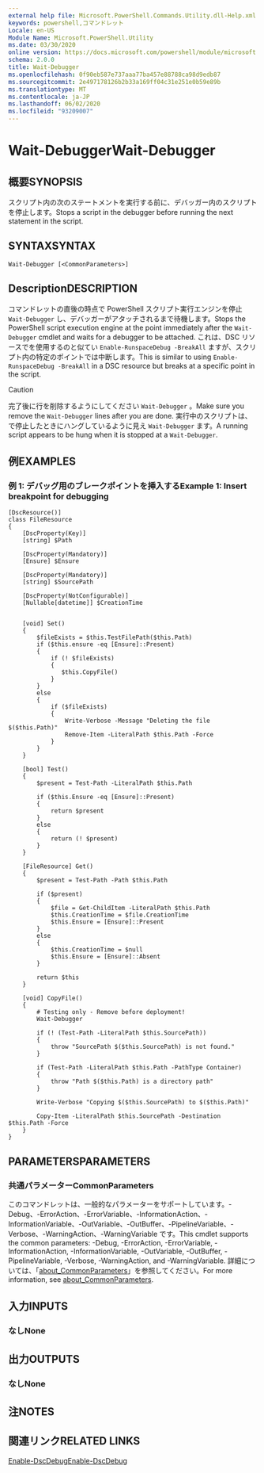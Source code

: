 ```yaml
---
external help file: Microsoft.PowerShell.Commands.Utility.dll-Help.xml
keywords: powershell,コマンドレット
Locale: en-US
Module Name: Microsoft.PowerShell.Utility
ms.date: 03/30/2020
online version: https://docs.microsoft.com/powershell/module/microsoft.powershell.utility/wait-debugger?view=powershell-5.1&WT.mc_id=ps-gethelp
schema: 2.0.0
title: Wait-Debugger
ms.openlocfilehash: 0f90eb587e737aaa77ba457e88788ca98d9edb87
ms.sourcegitcommit: 2e497178126b2b33a169ff04c31e251e0b59e89b
ms.translationtype: MT
ms.contentlocale: ja-JP
ms.lasthandoff: 06/02/2020
ms.locfileid: "93209007"
---
```

# <span data-ttu-id="085c2-103">Wait-Debugger</span><span class="sxs-lookup"><span data-stu-id="085c2-103">Wait-Debugger</span></span>

## <span data-ttu-id="085c2-104">概要</span><span class="sxs-lookup"><span data-stu-id="085c2-104">SYNOPSIS</span></span>
<span data-ttu-id="085c2-105">スクリプト内の次のステートメントを実行する前に、デバッガー内のスクリプトを停止します。</span><span class="sxs-lookup"><span data-stu-id="085c2-105">Stops a script in the debugger before running the next statement in the script.</span></span>

## <span data-ttu-id="085c2-106">SYNTAX</span><span class="sxs-lookup"><span data-stu-id="085c2-106">SYNTAX</span></span>

```
Wait-Debugger [<CommonParameters>]
```

## <span data-ttu-id="085c2-107">Description</span><span class="sxs-lookup"><span data-stu-id="085c2-107">DESCRIPTION</span></span>

<span data-ttu-id="085c2-108">コマンドレットの直後の時点で PowerShell スクリプト実行エンジンを停止 `Wait-Debugger` し、デバッガーがアタッチされるまで待機します。</span><span class="sxs-lookup"><span data-stu-id="085c2-108">Stops the PowerShell script execution engine at the point immediately after the `Wait-Debugger` cmdlet and waits for a debugger to be attached.</span></span> <span data-ttu-id="085c2-109">これは、DSC リソースでを使用するのと似てい `Enable-RunspaceDebug -BreakAll` ますが、スクリプト内の特定のポイントでは中断します。</span><span class="sxs-lookup"><span data-stu-id="085c2-109">This is similar to using `Enable-RunspaceDebug -BreakAll` in a DSC resource but breaks at a specific point in the script.</span></span>

> [!CAUTION]
> <span data-ttu-id="085c2-110">完了後に行を削除するようにしてください `Wait-Debugger` 。</span><span class="sxs-lookup"><span data-stu-id="085c2-110">Make sure you remove the `Wait-Debugger` lines after you are done.</span></span> <span data-ttu-id="085c2-111">実行中のスクリプトは、で停止したときにハングしているように見え `Wait-Debugger` ます。</span><span class="sxs-lookup"><span data-stu-id="085c2-111">A running script appears to be hung when it is stopped at a `Wait-Debugger`.</span></span>

## <span data-ttu-id="085c2-112">例</span><span class="sxs-lookup"><span data-stu-id="085c2-112">EXAMPLES</span></span>

### <span data-ttu-id="085c2-113">例 1: デバッグ用のブレークポイントを挿入する</span><span class="sxs-lookup"><span data-stu-id="085c2-113">Example 1: Insert breakpoint for debugging</span></span>

```
[DscResource()]
class FileResource
{
    [DscProperty(Key)]
    [string] $Path

    [DscProperty(Mandatory)]
    [Ensure] $Ensure

    [DscProperty(Mandatory)]
    [string] $SourcePath

    [DscProperty(NotConfigurable)]
    [Nullable[datetime]] $CreationTime


    [void] Set()
    {
        $fileExists = $this.TestFilePath($this.Path)
        if ($this.ensure -eq [Ensure]::Present)
        {
            if (! $fileExists)
            {
               $this.CopyFile()
            }
        }
        else
        {
            if ($fileExists)
            {
                Write-Verbose -Message "Deleting the file $($this.Path)"
                Remove-Item -LiteralPath $this.Path -Force
            }
        }
    }

    [bool] Test()
    {
        $present = Test-Path -LiteralPath $this.Path

        if ($this.Ensure -eq [Ensure]::Present)
        {
            return $present
        }
        else
        {
            return (! $present)
        }
    }

    [FileResource] Get()
    {
        $present = Test-Path -Path $this.Path

        if ($present)
        {
            $file = Get-ChildItem -LiteralPath $this.Path
            $this.CreationTime = $file.CreationTime
            $this.Ensure = [Ensure]::Present
        }
        else
        {
            $this.CreationTime = $null
            $this.Ensure = [Ensure]::Absent
        }

        return $this
    }

    [void] CopyFile()
    {
        # Testing only - Remove before deployment!
        Wait-Debugger

        if (! (Test-Path -LiteralPath $this.SourcePath))
        {
            throw "SourcePath $($this.SourcePath) is not found."
        }

        if (Test-Path -LiteralPath $this.Path -PathType Container)
        {
            throw "Path $($this.Path) is a directory path"
        }

        Write-Verbose "Copying $($this.SourcePath) to $($this.Path)"

        Copy-Item -LiteralPath $this.SourcePath -Destination $this.Path -Force
    }
}
```

## <span data-ttu-id="085c2-114">PARAMETERS</span><span class="sxs-lookup"><span data-stu-id="085c2-114">PARAMETERS</span></span>

### <span data-ttu-id="085c2-115">共通パラメーター</span><span class="sxs-lookup"><span data-stu-id="085c2-115">CommonParameters</span></span>

<span data-ttu-id="085c2-116">このコマンドレットは、一般的なパラメーターをサポートしています。-Debug、-ErrorAction、-ErrorVariable、-InformationAction、-InformationVariable、-OutVariable、-OutBuffer、-PipelineVariable、-Verbose、-WarningAction、-WarningVariable です。</span><span class="sxs-lookup"><span data-stu-id="085c2-116">This cmdlet supports the common parameters: -Debug, -ErrorAction, -ErrorVariable, -InformationAction, -InformationVariable, -OutVariable, -OutBuffer, -PipelineVariable, -Verbose, -WarningAction, and -WarningVariable.</span></span> <span data-ttu-id="085c2-117">詳細については、「[about_CommonParameters](../Microsoft.PowerShell.Core/About/about_CommonParameters.md)」を参照してください。</span><span class="sxs-lookup"><span data-stu-id="085c2-117">For more information, see [about_CommonParameters](../Microsoft.PowerShell.Core/About/about_CommonParameters.md).</span></span>

## <span data-ttu-id="085c2-118">入力</span><span class="sxs-lookup"><span data-stu-id="085c2-118">INPUTS</span></span>

### <span data-ttu-id="085c2-119">なし</span><span class="sxs-lookup"><span data-stu-id="085c2-119">None</span></span>

## <span data-ttu-id="085c2-120">出力</span><span class="sxs-lookup"><span data-stu-id="085c2-120">OUTPUTS</span></span>

### <span data-ttu-id="085c2-121">なし</span><span class="sxs-lookup"><span data-stu-id="085c2-121">None</span></span>

## <span data-ttu-id="085c2-122">注</span><span class="sxs-lookup"><span data-stu-id="085c2-122">NOTES</span></span>

## <span data-ttu-id="085c2-123">関連リンク</span><span class="sxs-lookup"><span data-stu-id="085c2-123">RELATED LINKS</span></span>

[<span data-ttu-id="085c2-124">Enable-DscDebug</span><span class="sxs-lookup"><span data-stu-id="085c2-124">Enable-DscDebug</span></span>](/powershell/module/PSDesiredStateConfiguration/Enable-DscDebug)

